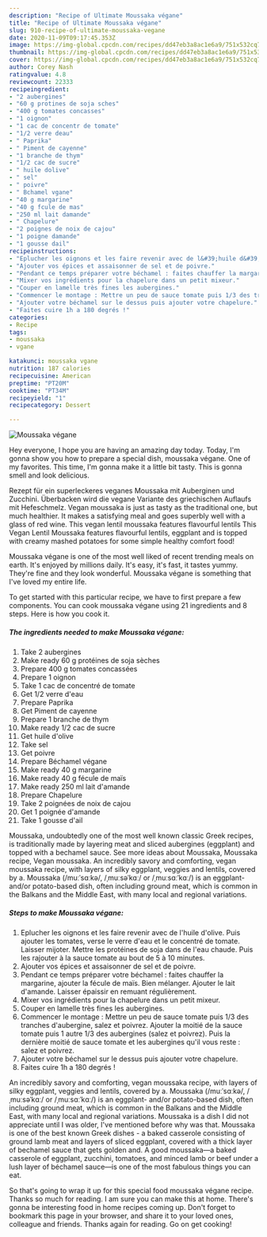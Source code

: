 ```yaml
---
description: "Recipe of Ultimate Moussaka végane"
title: "Recipe of Ultimate Moussaka végane"
slug: 910-recipe-of-ultimate-moussaka-vegane
date: 2020-11-09T09:17:45.353Z
image: https://img-global.cpcdn.com/recipes/dd47eb3a8ac1e6a9/751x532cq70/moussaka-vegane-photo-principale-de-la-recette.jpg
thumbnail: https://img-global.cpcdn.com/recipes/dd47eb3a8ac1e6a9/751x532cq70/moussaka-vegane-photo-principale-de-la-recette.jpg
cover: https://img-global.cpcdn.com/recipes/dd47eb3a8ac1e6a9/751x532cq70/moussaka-vegane-photo-principale-de-la-recette.jpg
author: Corey Nash
ratingvalue: 4.8
reviewcount: 22333
recipeingredient:
- "2 aubergines"
- "60 g protines de soja sches"
- "400 g tomates concasses"
- "1 oignon"
- "1 cac de concentr de tomate"
- "1/2 verre deau"
- " Paprika"
- " Piment de cayenne"
- "1 branche de thym"
- "1/2 cac de sucre"
- " huile dolive"
- " sel"
- " poivre"
- " Bchamel vgane"
- "40 g margarine"
- "40 g fcule de mas"
- "250 ml lait damande"
- " Chapelure"
- "2 poignes de noix de cajou"
- "1 poigne damande"
- "1 gousse dail"
recipeinstructions:
- "Eplucher les oignons et les faire revenir avec de l&#39;huile d&#39;olive. Puis ajouter les tomates, verse le verre d&#39;eau et le concentré de tomate. Laisser mijoter. Mettre les protéines de soja dans de l&#39;eau chaude. Puis les rajouter à la sauce tomate au bout de 5 à 10 minutes."
- "Ajouter vos épices et assaisonner de sel et de poivre."
- "Pendant ce temps préparer votre béchamel : faites chauffer la margarine, ajouter la fécule de maïs. Bien mélanger. Ajouter le lait d&#39;amande. Laisser épaissir en remuant régulièrement."
- "Mixer vos ingrédients pour la chapelure dans un petit mixeur."
- "Couper en lamelle très fines les aubergines."
- "Commencer le montage : Mettre un peu de sauce tomate puis 1/3 des tranches d&#39;aubergine, salez et poivrez. Ajouter la moitié de la sauce tomate puis 1 autre 1/3 des aubergines (salez et poivrez). Puis la dernière moitié de sauce tomate et les aubergines qu&#39;il vous reste : salez et poivrez."
- "Ajouter votre béchamel sur le dessus puis ajouter votre chapelure."
- "Faites cuire 1h a 180 degrés !"
categories:
- Recipe
tags:
- moussaka
- vgane

katakunci: moussaka vgane 
nutrition: 187 calories
recipecuisine: American
preptime: "PT20M"
cooktime: "PT34M"
recipeyield: "1"
recipecategory: Dessert

---
```



![Moussaka végane](https://img-global.cpcdn.com/recipes/dd47eb3a8ac1e6a9/751x532cq70/moussaka-vegane-photo-principale-de-la-recette.jpg)

Hey everyone, I hope you are having an amazing day today. Today, I'm gonna show you how to prepare a special dish, moussaka végane. One of my favorites. This time, I'm gonna make it a little bit tasty. This is gonna smell and look delicious.

Rezept für ein superleckeres veganes Moussaka mit Auberginen und Zucchini. Überbacken wird die vegane Variante des griechischen Auflaufs mit Hefeschmelz. Vegan moussaka is just as tasty as the traditional one, but much healthier. It makes a satisfying meal and goes superbly well with a glass of red wine. This vegan lentil moussaka features flavourful lentils This Vegan Lentil Moussaka features flavourful lentils, eggplant and is topped with creamy mashed potatoes for some simple healthy comfort food!

Moussaka végane is one of the most well liked of recent trending meals on earth. It's enjoyed by millions daily. It's easy, it's fast, it tastes yummy. They're fine and they look wonderful. Moussaka végane is something that I've loved my entire life.


To get started with this particular recipe, we have to first prepare a few components. You can cook moussaka végane using 21 ingredients and 8 steps. Here is how you cook it.

<!--inarticleads1-->

##### The ingredients needed to make Moussaka végane:

1. Take 2 aubergines
1. Make ready 60 g protéines de soja sèches
1. Prepare 400 g tomates concassées
1. Prepare 1 oignon
1. Take 1 cac de concentré de tomate
1. Get 1/2 verre d&#39;eau
1. Prepare  Paprika
1. Get  Piment de cayenne
1. Prepare 1 branche de thym
1. Make ready 1/2 cac de sucre
1. Get  huile d&#39;olive
1. Take  sel
1. Get  poivre
1. Prepare  Béchamel végane
1. Make ready 40 g margarine
1. Make ready 40 g fécule de maïs
1. Make ready 250 ml lait d&#39;amande
1. Prepare  Chapelure
1. Take 2 poignées de noix de cajou
1. Get 1 poignée d&#39;amande
1. Take 1 gousse d&#39;ail


Moussaka, undoubtedly one of the most well known classic Greek recipes, is traditionally made by layering meat and sliced aubergines (eggplant) and topped with a bechamel sauce. See more ideas about Moussaka, Moussaka recipe, Vegan moussaka. An incredibly savory and comforting, vegan moussaka recipe, with layers of silky eggplant, veggies and lentils, covered by a. Moussaka (/muːˈsɑːkə/, /ˌmuːsəˈkɑː/ or /ˌmuːsɑːˈkɑː/) is an eggplant- and/or potato-based dish, often including ground meat, which is common in the Balkans and the Middle East, with many local and regional variations. 

<!--inarticleads2-->

##### Steps to make Moussaka végane:

1. Eplucher les oignons et les faire revenir avec de l&#39;huile d&#39;olive. Puis ajouter les tomates, verse le verre d&#39;eau et le concentré de tomate. Laisser mijoter. Mettre les protéines de soja dans de l&#39;eau chaude. Puis les rajouter à la sauce tomate au bout de 5 à 10 minutes.
1. Ajouter vos épices et assaisonner de sel et de poivre.
1. Pendant ce temps préparer votre béchamel : faites chauffer la margarine, ajouter la fécule de maïs. Bien mélanger. Ajouter le lait d&#39;amande. Laisser épaissir en remuant régulièrement.
1. Mixer vos ingrédients pour la chapelure dans un petit mixeur.
1. Couper en lamelle très fines les aubergines.
1. Commencer le montage : Mettre un peu de sauce tomate puis 1/3 des tranches d&#39;aubergine, salez et poivrez. Ajouter la moitié de la sauce tomate puis 1 autre 1/3 des aubergines (salez et poivrez). Puis la dernière moitié de sauce tomate et les aubergines qu&#39;il vous reste : salez et poivrez.
1. Ajouter votre béchamel sur le dessus puis ajouter votre chapelure.
1. Faites cuire 1h a 180 degrés !


An incredibly savory and comforting, vegan moussaka recipe, with layers of silky eggplant, veggies and lentils, covered by a. Moussaka (/muːˈsɑːkə/, /ˌmuːsəˈkɑː/ or /ˌmuːsɑːˈkɑː/) is an eggplant- and/or potato-based dish, often including ground meat, which is common in the Balkans and the Middle East, with many local and regional variations. Moussaka is a dish I did not appreciate until I was older, I&#39;ve mentioned before why was that. Moussaka is one of the best known Greek dishes - a baked casserole consisting of ground lamb meat and layers of sliced eggplant, covered with a thick layer of bechamel sauce that gets golden and. A good moussaka—a baked casserole of eggplant, zucchini, tomatoes, and minced lamb or beef under a lush layer of béchamel sauce—is one of the most fabulous things you can eat. 

So that's going to wrap it up for this special food moussaka végane recipe. Thanks so much for reading. I am sure you can make this at home. There's gonna be interesting food in home recipes coming up. Don't forget to bookmark this page in your browser, and share it to your loved ones, colleague and friends. Thanks again for reading. Go on get cooking!
